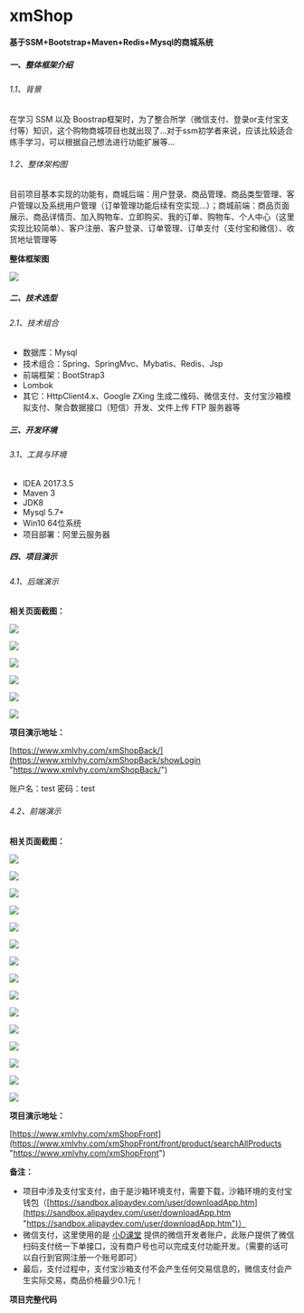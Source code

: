# xmShop

**基于SSM+Bootstrap+Maven+Redis+Mysql的商城系统**

##### 一、整体框架介绍
###### 1.1、背景
在学习 SSM 以及 Boostrap框架时，为了整合所学（微信支付、登录or支付宝支付等）知识，这个购物商城项目也就出现了...对于ssm初学者来说，应该比较适合练手学习，可以根据自己想法进行功能扩展等...

###### 1.2、整体架构图
目前项目基本实现的功能有，商城后端：用户登录、商品管理、商品类型管理、客户管理以及系统用户管理（订单管理功能后续有空实现...）；商城前端：商品页面展示、商品详情页、加入购物车、立即购买、我的订单、购物车、个人中心（这里实现比较简单）、客户注册、客户登录、订单管理、订单支付（支付宝和微信）、收货地址管理等

**整体框架图**

![](https://www.xmlvhy.com/images/xmshop/xmshop.png)

##### 二、技术选型
###### 2.1、技术组合
- 数据库：Mysql
- 技术组合：Spring、SpringMvc、Mybatis、Redis、Jsp
- 前端框架：BootStrap3
- Lombok
- 其它：HttpClient4.x、Google ZXing 生成二维码、微信支付、支付宝沙箱模拟支付、聚合数据接口（短信）开发、文件上传 FTP 服务器等

##### 三、开发环境
###### 3.1、工具与环境
- IDEA 2017.3.5
- Maven 3
- JDK8
- Mysql 5.7+
- Win10 64位系统
- 项目部署：阿里云服务器

##### 四、项目演示
###### 4.1、后端演示

**相关页面截图：**

![](https://www.xmlvhy.com/images/xmshop/back6.png)

![](https://www.xmlvhy.com/images/xmshop/back1.png)

![](https://www.xmlvhy.com/images/xmshop/back2.png)

![](https://www.xmlvhy.com/images/xmshop/back3.png)

![](https://www.xmlvhy.com/images/xmshop/back4.png)

![](https://www.xmlvhy.com/images/xmshop/back5.png)

**项目演示地址：**

[https://www.xmlvhy.com/xmShopBack/](https://www.xmlvhy.com/xmShopBack/showLogin "https://www.xmlvhy.com/xmShopBack/")

账户名：test
密码：test

###### 4.2、前端演示

**相关页面截图：**

![](https://www.xmlvhy.com/images/xmshop/front.png)

![](https://www.xmlvhy.com/images/xmshop/front1.png)

![](https://www.xmlvhy.com/images/xmshop/front2.png)

![](https://www.xmlvhy.com/images/xmshop/front3.png)

![](https://www.xmlvhy.com/images/xmshop/front4.png)

![](https://www.xmlvhy.com/images/xmshop/front5.png)

![](https://www.xmlvhy.com/images/xmshop/front6.png)

![](https://www.xmlvhy.com/images/xmshop/front7.png)

![](https://www.xmlvhy.com/images/xmshop/front8.png)

![](https://www.xmlvhy.com/images/xmshop/front9.png)

![](https://www.xmlvhy.com/images/xmshop/front10.png)

![](https://www.xmlvhy.com/images/xmshop/front11.png)

![](https://www.xmlvhy.com/images/xmshop/front12.png)

![](https://www.xmlvhy.com/images/xmshop/front13.png)

![](https://www.xmlvhy.com/images/xmshop/front14.png)

**项目演示地址：**

[https://www.xmlvhy.com/xmShopFront](https://www.xmlvhy.com/xmShopFront/front/product/searchAllProducts "https://www.xmlvhy.com/xmShopFront")

**备注：**

- 项目中涉及支付宝支付，由于是沙箱环境支付，需要下载，沙箱环境的支付宝钱包（[https://sandbox.alipaydev.com/user/downloadApp.htm](https://sandbox.alipaydev.com/user/downloadApp.htm "https://sandbox.alipaydev.com/user/downloadApp.htm")）
- 微信支付，这里使用的是 [小D课堂](https://xdclass.net "小D课堂") 提供的微信开发者账户，此账户提供了微信扫码支付统一下单接口，没有商户号也可以完成支付功能开发。（需要的话可以自行到官网注册一个账号即可）
- 最后，支付过程中，支付宝沙箱支付不会产生任何交易信息的，微信支付会产生实际交易，商品价格最少0.1元！

**项目完整代码**
